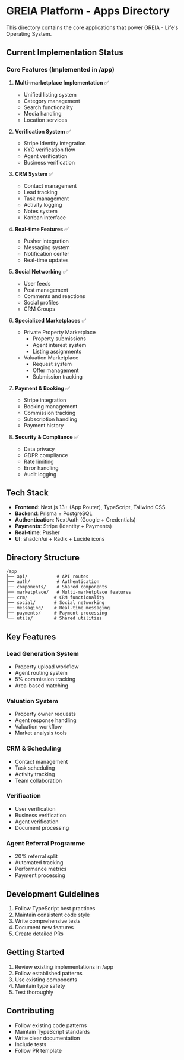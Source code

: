 # GREIA Platform - Apps Directory

This directory contains the core applications that power GREIA - Life's Operating System.

## Current Implementation Status

### Core Features (Implemented in /app)

1. **Multi-marketplace Implementation** ✅
   - Unified listing system
   - Category management
   - Search functionality
   - Media handling
   - Location services

2. **Verification System** ✅
   - Stripe Identity integration
   - KYC verification flow
   - Agent verification
   - Business verification

3. **CRM System** ✅
   - Contact management
   - Lead tracking
   - Task management
   - Activity logging
   - Notes system
   - Kanban interface

4. **Real-time Features** ✅
   - Pusher integration
   - Messaging system
   - Notification center
   - Real-time updates

5. **Social Networking** ✅
   - User feeds
   - Post management
   - Comments and reactions
   - Social profiles
   - CRM Groups

6. **Specialized Marketplaces** ✅
   - Private Property Marketplace
     - Property submissions
     - Agent interest system
     - Listing assignments
   - Valuation Marketplace
     - Request system
     - Offer management
     - Submission tracking

7. **Payment & Booking** ✅
   - Stripe integration
   - Booking management
   - Commission tracking
   - Subscription handling
   - Payment history

8. **Security & Compliance** ✅
   - Data privacy
   - GDPR compliance
   - Rate limiting
   - Error handling
   - Audit logging

## Tech Stack

- **Frontend**: Next.js 13+ (App Router), TypeScript, Tailwind CSS
- **Backend**: Prisma + PostgreSQL
- **Authentication**: NextAuth (Google + Credentials)
- **Payments**: Stripe (Identity + Payments)
- **Real-time**: Pusher
- **UI**: shadcn/ui + Radix + Lucide icons

## Directory Structure

```
/app
├── api/           # API routes
├── auth/          # Authentication
├── components/    # Shared components
├── marketplace/   # Multi-marketplace features
├── crm/          # CRM functionality
├── social/       # Social networking
├── messaging/    # Real-time messaging
├── payments/     # Payment processing
└── utils/        # Shared utilities
```

## Key Features

### Lead Generation System
- Property upload workflow
- Agent routing system
- 5% commission tracking
- Area-based matching

### Valuation System
- Property owner requests
- Agent response handling
- Valuation workflow
- Market analysis tools

### CRM & Scheduling
- Contact management
- Task scheduling
- Activity tracking
- Team collaboration

### Verification
- User verification
- Business verification
- Agent verification
- Document processing

### Agent Referral Programme
- 20% referral split
- Automated tracking
- Performance metrics
- Payment processing

## Development Guidelines

1. Follow TypeScript best practices
2. Maintain consistent code style
3. Write comprehensive tests
4. Document new features
5. Create detailed PRs

## Getting Started

1. Review existing implementations in /app
2. Follow established patterns
3. Use existing components
4. Maintain type safety
5. Test thoroughly

## Contributing

- Follow existing code patterns
- Maintain TypeScript standards
- Write clear documentation
- Include tests
- Follow PR template